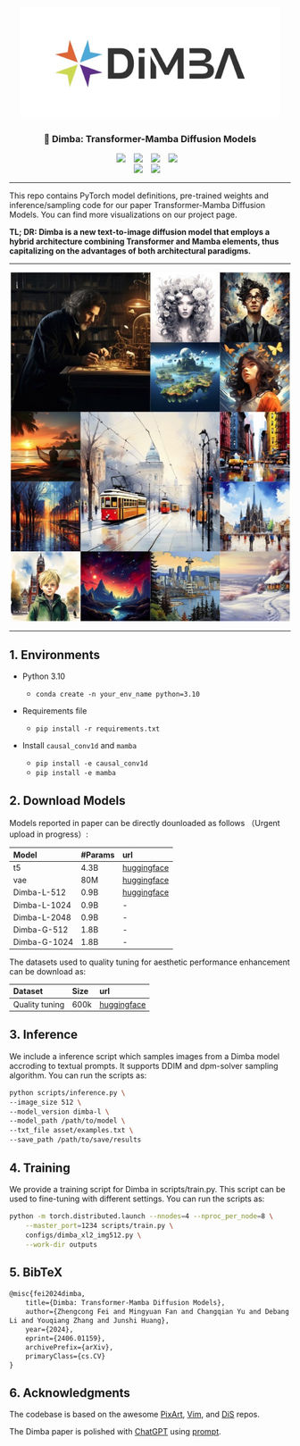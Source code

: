 <p align="center">
  <img src="asset/logo.jpg"  height=200>
</p>

### <div align="center"> 🚀 Dimba: Transformer-Mamba Diffusion Models <div> 

<div align="center">
  <a href="https://github.com/feizc/Dimba/"><img src="https://img.shields.io/static/v1?label=Dimba Code&message=Github&color=blue&logo=github-pages"></a> &ensp;
  <a href="https://dimba-project.github.io/"><img src="https://img.shields.io/static/v1?label=Project%20Page&message=Github&color=red&logo=github-pages"></a> &ensp;
    <a href="https://huggingface.co/feizhengcong/Dimba"><img src="https://img.shields.io/static/v1?label=models&message=HF&color=yellow"></a> &ensp;
  <a href="https://huggingface.co/datasets/feizhengcong/Dimba"><img src="https://img.shields.io/static/v1?label=dataset&message=HF&color=green"></a> &ensp;
</div>

<div align="center">
<a href="http://arxiv.org/abs/2406.01159"><img src="https://img.shields.io/static/v1?label=Paper&message=Arxiv:Dimba&color=purple&logo=arxiv"></a> &ensp;
<a href="https://www.tiangong.cn/chat/text_gen_image/004"><img src="https://img.shields.io/static/v1?label=Demo&message=Demo:Dimba&color=orange&logo=demo"></a> &ensp;
</div>


---

This repo contains PyTorch model definitions, pre-trained weights and inference/sampling code for our paper Transformer-Mamba Diffusion Models. You can find more visualizations on our project page.

<b> TL; DR: Dimba is a new text-to-image diffusion model that employs a hybrid architecture combining Transformer and Mamba elements, thus capitalizing on the advantages of both architectural paradigms.</b>

---


![some generated cases.](asset/case.jpg)



---


## 1. Environments

- Python 3.10
  - `conda create -n your_env_name python=3.10`

- Requirements file
  - `pip install -r requirements.txt`

- Install ``causal_conv1d`` and ``mamba``
  - `pip install -e causal_conv1d`
  - `pip install -e mamba`

## 2. Download Models

Models reported in paper can be directly dounloaded as follows （Urgent upload in progress）: 

| Model                       | #Params | url      | 
|:----------------------------|:--------|:----------------------------------------------------------------------------------------------------------------|
| t5                          | 4.3B     |[huggingface](https://huggingface.co/feizhengcong/Dimba/tree/main/t5)|
| vae                          | 80M     |[huggingface](https://huggingface.co/feizhengcong/Dimba/tree/main/vae)|
| Dimba-L-512                  | 0.9B     |[huggingface](https://huggingface.co/feizhengcong/Dimba/tree/main)|
| Dimba-L-1024                  | 0.9B     |- |
| Dimba-L-2048                  | 0.9B     | - |
| Dimba-G-512                  | 1.8B     |-|
| Dimba-G-1024                  | 1.8B     | - |

The datasets used to quality tuning for aesthetic performance enhancement can be download as: 

| Dataset                      | Size | url      | 
|:----------------------------|:--------|:----------------------------------------------------------------------------------------------------------------|
| Quality tuning                          | 600k     |[huggingface](https://huggingface.co/datasets/feizhengcong/Dimba)| 



## 3. Inference

We include a inference script which samples images from a Dimba model accroding to textual prompts. 
It supports DDIM and dpm-solver sampling algorithm. You can run the scripts as: 

```bash
python scripts/inference.py \
--image_size 512 \
--model_version dimba-l \
--model_path /path/to/model \
--txt_file asset/examples.txt \
--save_path /path/to/save/results
```


## 4. Training 

We provide a training script for Dimba in scripts/train.py. This script can be used to fine-tuning with different settings. 
You can run the scripts as: 

```bash
python -m torch.distributed.launch --nnodes=4 --nproc_per_node=8 \
    --master_port=1234 scripts/train.py \
    configs/dimba_xl2_img512.py \
    --work-dir outputs
```


## 5. BibTeX

    @misc{fei2024dimba,
        title={Dimba: Transformer-Mamba Diffusion Models}, 
        author={Zhengcong Fei and Mingyuan Fan and Changqian Yu and Debang Li and Youqiang Zhang and Junshi Huang},
        year={2024},
        eprint={2406.01159},
        archivePrefix={arXiv},
        primaryClass={cs.CV}
    }

  
## 6. Acknowledgments

The codebase is based on the awesome [PixArt](https://github.com/PixArt-alpha/PixArt-alpha), [Vim](https://github.com/hustvl/Vim), and [DiS](https://github.com/feizc/DiS) repos. 

The Dimba paper is polished with [ChatGPT](https://chat.openai.com/) using [prompt](asset/paper_writing.txt).

